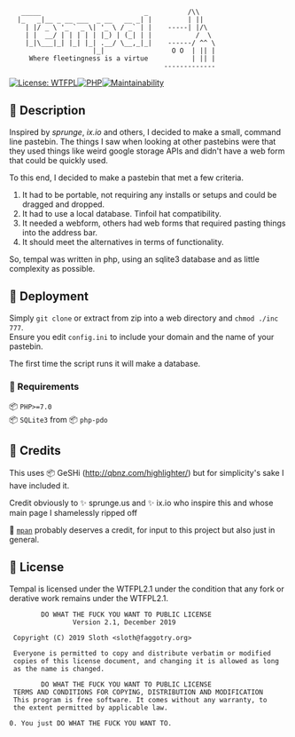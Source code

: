        _____                          _          /\\
      |_   _|__ _ __ ___  _ __   __ _| |         | ||
        | |/ _ \ '_ ` _ \| '_ \ / _` | |    -----| |/\
        | |  __/ | | | | | |_) | (_| | |           /  \
        |_|\___|_| |_| |_| .__/ \__,_|_|    ------/ ^^ \
                         |_|                 O O  | || |
	     Where fleetingness is a virtue           | || |
                                           -------------
[![License: WTFPL](https://img.shields.io/badge/License-WTFPL-brightgreen.svg)](http://www.wtfpl.net/about/)[![PHP](https://img.shields.io/badge/Made%20with-php-9cf)](https://php.net/)[![Maintainability](https://api.codeclimate.com/v1/badges/1e03fc80af9a5f03f52c/maintainability)](https://codeclimate.com/github/MaverickEsq/tempal/maintainability)
## :card_index: Description
Inspired by *sprunge*, *ix.io* and others, I decided to make a small, command line pastebin. The things I saw when looking at other pastebins were that they used things like weird google storage APIs and didn't have a web form that could be quickly used.

To this end, I decided to make a pastebin that met a few criteria.
1. It had to be portable, not requiring any installs or
	setups and could be dragged and dropped.
2. It had to use a local database. Tinfoil hat compatibility.
3. It needed a webform, others had web forms that required
	pasting things into the address bar.
4. It should meet the alternatives in terms of functionality.

So, tempal was written in php, using an sqlite3 database and as little complexity as possible.

## :rocket: Deployment
Simply `git clone` or extract from zip into a web directory and `chmod ./inc 777`.  
Ensure you edit `config.ini` to include your domain and the name of your pastebin.  
  
The first time the script runs it will make a database.

### :pushpin: Requirements  
:package: `PHP>=7.0`  
:package: `SQLite3` from :package: `php-pdo`  

## :beers: Credits
This uses :package: GeSHi (http://qbnz.com/highlighter/) but for simplicity's sake I have included it.

Credit obviously to :sparkles: sprunge.us and :sparkles: ix.io who inspire this and whose main page I shamelessly ripped off

:art: [`mpan`](https://github.com/mpan-pl) probably deserves a credit, for input to this project but also just in general.

## :page_facing_up: License
Tempal is licensed under the WTFPL2.1 under the condition that any fork or derative work remains under the WTFPL2.1.

            DO WHAT THE FUCK YOU WANT TO PUBLIC LICENSE
                    Version 2.1, December 2019

	 Copyright (C) 2019 Sloth <sloth@faggotry.org>

	 Everyone is permitted to copy and distribute verbatim or modified
	 copies of this license document, and changing it is allowed as long
	 as the name is changed.

            DO WHAT THE FUCK YOU WANT TO PUBLIC LICENSE
     TERMS AND CONDITIONS FOR COPYING, DISTRIBUTION AND MODIFICATION
     This program is free software. It comes without any warranty, to 
     the extent permitted by applicable law.

    0. You just DO WHAT THE FUCK YOU WANT TO.
